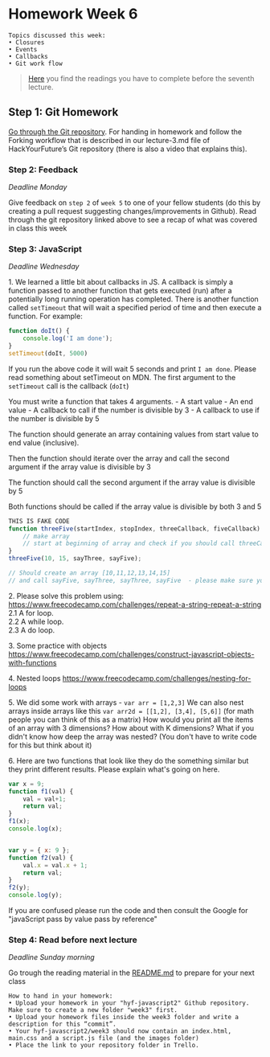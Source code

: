 # Homework Week 6

```
Topics discussed this week:
• Closures
• Events
• Callbacks
• Git work flow
```

>[Here](/Week6/README.md) you find the readings you have to complete before the seventh lecture.

## Step 1: Git Homework

[Go through the Git repository](https://github.com/HackYourFuture/Git/blob/master/Lecture-3.md). For handing in homework and follow the Forking workflow that is described  in our lecture-3.md  file of HackYourFuture’s Git repository (there is also a video that explains this).

### Step 2: Feedback

_Deadline Monday_

Give feedback on `step 2` of `week 5` to one of your fellow students (do this by creating a pull request suggesting changes/improvements in Github).
Read through the git repository linked above to see a recap of what was covered in class this week


### Step 3: JavaScript

_Deadline Wednesday_

1\. We learned a little bit about callbacks in JS. A callback is simply a function passed to another function that gets executed (run) after a potentially long running operation has completed. There is another function called `setTimeout` that will wait a specified period of time and then execute a function. For example: 

```js
function doIt() {
    console.log('I am done');
}
setTimeout(doIt, 5000)
```

If you run the above code it will wait 5 seconds and print `I am done`. Please read something about setTimeout on MDN. The first argument to the `setTimeout` call is the callback (`doIt`)

You must write a function that takes 4 arguments.
    - A start value 
    - An end value
    - A callback to call if the number is divisible by 3 
    - A callback to use if the number is divisible by 5

The function should generate an array containing values from start value to end value (inclusive). 

Then the function should iterate over the array and call the second argument if the array value is divisible by 3

The function should call the second argument if the array value is divisible by 5 

Both functions should be called if the array value is divisible by both 3 and 5

```js
THIS IS FAKE CODE 
function threeFive(startIndex, stopIndex, threeCallback, fiveCallback) {
    // make array 
    // start at beginning of array and check if you should call threeCallback or fiveCallback or go on to next  
}
threeFive(10, 15, sayThree, sayFive);

// Should create an array [10,11,12,13,14,15]
// and call sayFive, sayThree, sayThree, sayFive  - please make sure you see why these calls are made before you start coding
```


2\. Please solve this problem using:
https://www.freecodecamp.com/challenges/repeat-a-string-repeat-a-string  
2\.1 A for loop.  
2\.2 A while loop.  
2\.3 A do loop.  

3\. Some practice with objects 
https://www.freecodecamp.com/challenges/construct-javascript-objects-with-functions

4\. Nested loops 
https://www.freecodecamp.com/challenges/nesting-for-loops

5\. We did some work with arrays - `var arr = [1,2,3]`
We can also nest arrays inside arrays like this `var arr2d = [[1,2], [3,4], [5,6]]` (for math people you can think of this as a matrix)
How would you print all the items of an array with 3 dimensions? 
How about with K dimensions? 
What if you didn't know how deep the array was nested? (You don't have to write code for this but think about it)

6\. Here are two functions that look like they do the something similar but they print different results. Please explain what's going on here.

```js
var x = 9; 
function f1(val) { 
    val = val+1; 
    return val;
}
f1(x);
console.log(x);


var y = { x: 9 };
function f2(val) {
    val.x = val.x + 1;
    return val;
}
f2(y);
console.log(y);
```
If you are confused please run the code and then consult the Google for "javaScript pass by value pass by reference"


### Step 4: Read before next lecture

_Deadline Sunday morning_

Go trough the reading material in the [README.md](/Week6/README.md) to prepare for your next class


```
How to hand in your homework:
• Upload your homework in your "hyf-javascript2" Github repository. Make sure to create a new folder "week3" first. 
• Upload your homework files inside the week3 folder and write a description for this “commit”.
• Your hyf-javascript2/week3 should now contain an index.html, main.css and a script.js file (and the images folder)
• Place the link to your repository folder in Trello.
```
